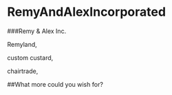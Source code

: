 # RemyAndAlexIncorporated
###Remy & Alex Inc.

Remyland,

custom custard,

chairtrade,

##What more could you wish for?
